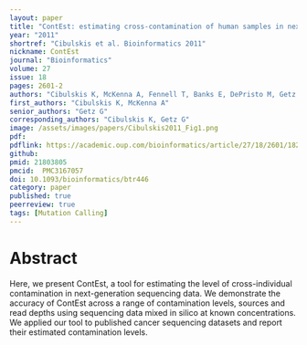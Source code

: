 ```yaml
---
layout: paper
title: "ContEst: estimating cross-contamination of human samples in next-generation sequencing data"
year: "2011"
shortref: "Cibulskis et al. Bioinformatics 2011"
nickname: ContEst
journal: "Bioinformatics"
volume: 27
issue: 18
pages: 2601-2
authors: "Cibulskis K, McKenna A, Fennell T, Banks E, DePristo M, Getz G"
first_authors: "Cibulskis K, McKenna A"
senior_authors: "Getz G"
corresponding_authors: "Cibulskis K, Getz G"
image: /assets/images/papers/Cibulskis2011_Fig1.png
pdf:
pdflink: https://academic.oup.com/bioinformatics/article/27/18/2601/182242
github:
pmid: 21803805
pmcid:  PMC3167057
doi: 10.1093/bioinformatics/btr446
category: paper
published: true
peerreview: true
tags: [Mutation Calling]
---
```


# Abstract

Here, we present ContEst, a tool for estimating the level of cross-individual contamination in next-generation sequencing data. We demonstrate the accuracy of ContEst across a range of contamination levels, sources and read depths using sequencing data mixed in silico at known concentrations. We applied our tool to published cancer sequencing datasets and report their estimated contamination levels.


